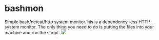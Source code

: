 # bashmon
Simple bash/netcat/http system monitor.
his is a dependency-less HTTP system monitor. The only thing you need to do is putting the files into your machine and run the script.
<img src="https://pasteboard.co/IdOsZrs.png"/></img>
